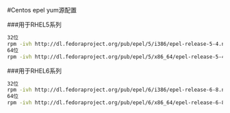 #Centos epel yum源配置

###用于RHEL5系列
```Bash
32位
rpm -ivh http://dl.fedoraproject.org/pub/epel/5/i386/epel-release-5-4.noarch.rpm
64位
rpm -ivh http://dl.fedoraproject.org/pub/epel/5/x86_64/epel-release-5-4.noarch.rpm
```
###用于RHEL6系列
```Bash
32位
rpm -ivh http://dl.fedoraproject.org/pub/epel/6/i386/epel-release-6-8.noarch.rpm
64位
rpm -ivh http://dl.fedoraproject.org/pub/epel/6/x86_64/epel-release-6-8.noarch.rpm
```
